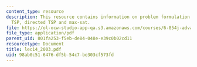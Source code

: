 ```yaml
---
content_type: resource
description: This resource contains information on problem formulation amd metric
  TSP, directed TSP and max-sat.
file: https://ol-ocw-studio-app-qa.s3.amazonaws.com/courses/6-854j-advanced-algorithms-fall-2005/98ab0c516476df5b54c7be303cf573fd_lec14_2003.pdf
file_type: application/pdf
parent_uid: 801fa253-f5eb-de84-048e-e39c0b02cd11
resourcetype: Document
title: lec14_2003.pdf
uid: 98ab0c51-6476-df5b-54c7-be303cf573fd
---
```

